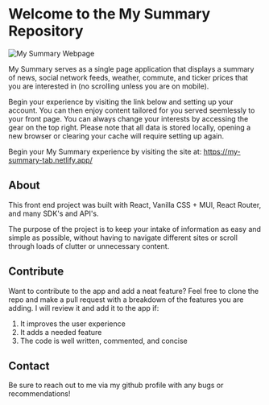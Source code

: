 # Welcome to the My Summary Repository

![My Summary Webpage](https://i.ibb.co/kq3vdtd/my-summary.png)

My Summary serves as a single page application that displays a summary of news, social network feeds, weather, commute, and ticker prices that you are interested in (no scrolling unless you are on mobile).

Begin your experience by visiting the link below and setting up your account. You can then enjoy content tailored for you served seemlessly to your front page. You can always change your interests by accessing the gear on the top right. Please note that all data is stored locally, opening a new browser or clearing your cache will require setting up again.

Begin your My Summary experience by visiting the site at: https://my-summary-tab.netlify.app/

## About

This front end project was built with React, Vanilla CSS + MUI, React Router, and many SDK's and API's.

The purpose of the project is to keep your intake of information as easy and simple as possible, without having to navigate different sites or scroll through loads of clutter or unnecessary content.

## Contribute

Want to contribute to the app and add a neat feature? Feel free to clone the repo and make a pull request with a breakdown of the features you are adding. I will review it and add it to the app if:
1. It improves the user experience
2. It adds a needed feature
3. The code is well written, commented, and concise

## Contact
Be sure to reach out to me via my github profile with any bugs or recommendations!
